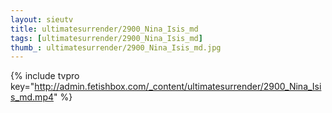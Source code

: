 ```yaml
--- 
layout: sieutv
title: ultimatesurrender/2900_Nina_Isis_md
tags: [ultimatesurrender/2900_Nina_Isis_md]
thumb_: ultimatesurrender/2900_Nina_Isis_md.jpg
---
```

{% include tvpro key="http://admin.fetishbox.com/_content/ultimatesurrender/2900_Nina_Isis_md.mp4" %} 
